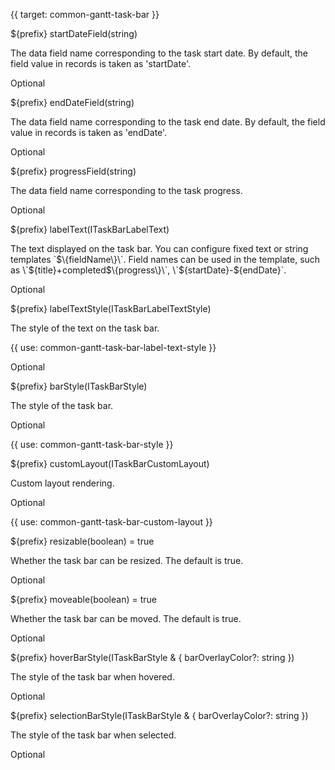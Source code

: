 {{ target: common-gantt-task-bar }}

${prefix} startDateField(string)

The data field name corresponding to the task start date. By default, the field value in records is taken as 'startDate'.

Optional

${prefix} endDateField(string)

The data field name corresponding to the task end date. By default, the field value in records is taken as 'endDate'.

Optional

${prefix} progressField(string)

The data field name corresponding to the task progress.

Optional

${prefix} labelText(ITaskBarLabelText)

The text displayed on the task bar. You can configure fixed text or string templates \`$\{fieldName\}\`. Field names can be used in the template, such as \`$\{title\}+completed$\{progress\}\`, \`$\{startDate\}-$\{endDate\}\`.

Optional

${prefix} labelTextStyle(ITaskBarLabelTextStyle)

The style of the text on the task bar.

{{ use: common-gantt-task-bar-label-text-style }}

Optional

${prefix} barStyle(ITaskBarStyle)

The style of the task bar.

Optional

{{ use: common-gantt-task-bar-style }}

${prefix} customLayout(ITaskBarCustomLayout)

Custom layout rendering.

Optional

{{ use: common-gantt-task-bar-custom-layout }}

${prefix} resizable(boolean) = true

Whether the task bar can be resized. The default is true.

Optional

${prefix} moveable(boolean) = true

Whether the task bar can be moved. The default is true.

Optional

${prefix} hoverBarStyle(ITaskBarStyle & { barOverlayColor?: string })

The style of the task bar when hovered.

Optional

${prefix} selectionBarStyle(ITaskBarStyle & { barOverlayColor?: string })

The style of the task bar when selected.

Optional
